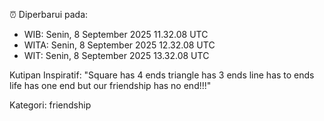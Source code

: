⏰ Diperbarui pada:
- WIB: Senin, 8 September 2025 11.32.08 UTC
- WITA: Senin, 8 September 2025 12.32.08 UTC
- WIT: Senin, 8 September 2025 13.32.08 UTC

Kutipan Inspiratif:
"Square has 4 ends triangle has 3 ends line has to ends life has one end but our friendship has no end!!!"


Kategori: friendship

